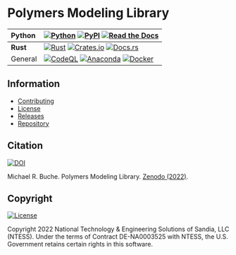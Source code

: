 # Polymers Modeling Library

| __Python__ | [![Python](https://github.com/sandialabs/polymers/actions/workflows/python.yml/badge.svg)](https://github.com/sandialabs/polymers/tree/main/python#readme) [![PyPI](https://img.shields.io/pypi/v/polymers?logo=pypi&logoColor=FBE072&label=PyPI&color=4B8BBE)](https://pypi.org/project/polymers) [![Read the Docs](https://img.shields.io/readthedocs/polymers?logo=readthedocs&label=Read%20the%20Docs)](https://polymers.readthedocs.io/en/latest) |
| :--- | :--- |
| __Rust__ | [![Rust](https://github.com/sandialabs/polymers/actions/workflows/rust.yml/badge.svg)](https://github.com/sandialabs/polymers/tree/main/rust#readme) [![Crates.io](https://img.shields.io/crates/v/polymers?logo=rust&logoColor=000000&label=Crates.io&color=32592f)](https://crates.io/crates/polymers) [![Docs.rs](https://img.shields.io/docsrs/polymers?logo=rust&logoColor=000000&label=Docs.rs)](https://docs.rs/crate/polymers) |
| General | [![CodeQL](https://github.com/sandialabs/polymers/actions/workflows/codeql.yml/badge.svg)](https://github.com/sandialabs/polymers) [![Anaconda](https://img.shields.io/conda/v/mrbuche/polymers.svg?logo=anaconda&color=3EB049&label=Anaconda)](https://anaconda.org/mrbuche/polymers) [![Docker](https://img.shields.io/docker/v/mrbuche/polymers?color=0db7ed&label=Docker%20Hub&logo=docker&logoColor=0db7ed)](https://hub.docker.com/r/mrbuche/polymers) |

## Information

- [Contributing](https://github.com/sandialabs/polymers/blob/main/CONTRIBUTING.md)
- [License](https://github.com/sandialabs/polymers/blob/main/LICENSE)
- [Releases](https://github.com/sandialabs/polymers/releases)
- [Repository](https://github.com/sandialabs/polymers)

## Citation

[![DOI](https://zenodo.org/badge/DOI/10.5281/zenodo.7041983.svg)](https://doi.org/10.5281/zenodo.7041983)

Michael R. Buche. Polymers Modeling Library. [Zenodo (2022)](https://doi.org/10.5281/zenodo.7041983).

## Copyright

[![License](https://img.shields.io/github/license/sandialabs/polymers?label=License)](https://github.com/sandialabs/polymers/blob/main/LICENSE)

Copyright 2022 National Technology & Engineering Solutions of Sandia, LLC (NTESS). Under the terms of Contract DE-NA0003525 with NTESS, the U.S. Government retains certain rights in this software.
